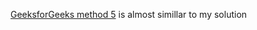 [GeeksforGeeks method 5](https://www.geeksforgeeks.org/length-of-the-longest-substring-without-repeating-characters/) is almost simillar to my solution
